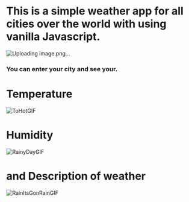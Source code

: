 # This is a simple weather app for all cities over the world with using vanilla Javascript.

![Uploading image.png…]()


### You can enter your city and see your.

# Temperature

![ToHotGIF](https://github.com/user-attachments/assets/5a5f8c20-3fd3-460e-8998-ccc7a2e3d7d1)

# Humidity

![RainyDayGIF](https://github.com/user-attachments/assets/c24d7aa1-bc97-49fe-9e7e-75d44c324cd6)

# and Description of weather

![RainItsGonRainGIF](https://github.com/user-attachments/assets/c5ddff5f-9239-4803-b977-381ec8a45896)
